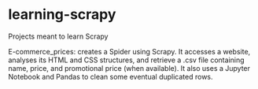 # learning-scrapy
Projects meant to learn Scrapy

E-commerce_prices: creates a Spider using Scrapy. It accesses a website, analyses its HTML and CSS structures, and retrieve 
a .csv file containing name, price, and promotional price (when available). It also uses a Jupyter Notebook and Pandas to
clean some eventual duplicated rows.
